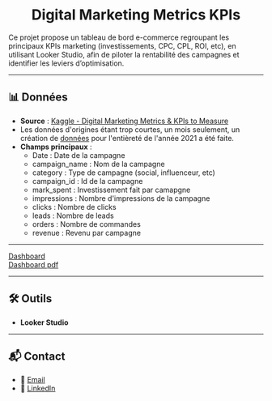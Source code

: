 <div align="center">

# Digital Marketing Metrics KPIs

</div>
Ce projet propose un tableau de bord e-commerce regroupant les principaux KPIs marketing (investissements, CPC, CPL, ROI, etc), en utilisant Looker Studio, afin de piloter la rentabilité des campagnes et identifier les leviers d’optimisation.

---

## 📊 Données
- **Source** : [Kaggle - Digital Marketing Metrics & KPIs to Measure](https://www.kaggle.com/datasets/sinderpreet/analyze-the-marketing-spending)
- Les données d'origines étant trop courtes, un mois seulement, un création de [données](https://github.com/FabienHaury/Digital-Marketing-Metrics-KPIs/tree/main/Data) pour l'entièreté de l'année 2021 a été faite.
- **Champs principaux** :
  - Date : Date de la campagne
  - campaign_name : Nom de la campagne
  - category : Type de campagne (social, influenceur, etc)
  - campaign_id : Id de la campagne
  - mark_spent : Investissement fait par camapgne
  - impressions : Nombre d'impressions de la campagne
  - clicks : Nombre de clicks
  - leads : Nombre de leads
  - orders : Nombre de commandes
  - revenue : Revenu par campagne

---
[Dashboard](https://lookerstudio.google.com/reporting/848bb635-b9fa-4c39-93e1-497711614f54)    
[Dashboard pdf](https://github.com/FabienHaury/Digital-Marketing-Metrics-KPIs/blob/main/Dashboard/Coffee_Barista_Marketing_Advertisements.pdf)

---

## 🛠️ Outils
- **Looker Studio**

---

## 📬 Contact  
- 📧 [Email](mailto:67912775+FabienHaury@users.noreply.github.com)  
- 💼 [LinkedIn](https://www.linkedin.com/in/fabienhaury/)
